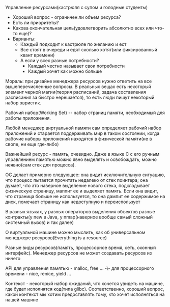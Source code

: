 Управление ресурсами(кастрюля с супом и голодные студенты)
  * Хороший вопрос - ограничен ли объем ресурса?
  * Есть ли приоритеты?
  * Какова окончательная цель(удовлетворить абсолютно всех или что-то еще)?
  * Варианты:
    - Каждый подходит к кастрюле по желанию и ест
    - Все стоят в очереди и едят сколько хотят(или фиксированный квант времени)
    - А если у всех разные потребности?
      - Каждый честно называет свои потребности
      - Каждый хочет как можно больше

Мораль: при дизайне менеджера ресурсов нужно ответить на все вышеперечисленные вопросы. В реальных вещах есть некоторый элемент черной магии(теория расписаний, задача составления расписания за быстро нерешается), то есть люди пишут некоторый набор эвристик.

Рабочий набор(Working Set) -- набор страниц памяти, необходимый для работы приложения.

Любой менеджер виртуальной памяти сам определяет рабочий набор приложений и старается поддерживать мир в таком состоянии, когда рабочие наборы приложений находятся в физической памяти(не в свопе, ни еще где-либо)

Важнейший ресурс - память, очевидно. Даже в языке С с его ручным управлением памятью можно явно выделять и освобождать, можно неявно(сам стек для процесса).

ОС делает примерно следующее: она видит исключительную ситуацию, что процесс пытается прочитать недалеко от стек поинтера; она думает, что это наверное выделение нового стека, подкладывает физическую страницу, маппит ее и выделяет память. Если она видит, что страница больше не используется, то она дампит ее содержимое на диск, помечает страницу как недоступную и переиспользует

В разных языках, у разных операторов выделения объектов разные контракты(у new в Java, у nmap(наверное вообще самый сложный системный вызов) и так далее)

О виртуальной машине можно мыслить, как об универсальном менеджере ресурсов(Everything is a resource)

Разные виды ресурсов(память, процессорное время, сеть, оконный интерфейс). Менеджер ресурсов не может создавать ресурсов из ничего

API для управления памятью - malloc, free ...
-\\- для процессорного времени - nice, renice, yield ...

Контекст - некоторый набор ожиданий, что хочется увидеть на машине, где будет исполнятся код(типа glibc). Соответственно, хороший вопрос, какой контекст мы хотим предоставлять тому, кто хочет исполняться на нашей машине
